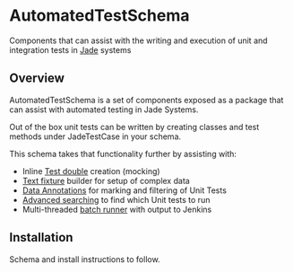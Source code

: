 # AutomatedTestSchema
Components that can assist with the writing and execution of unit and integration tests in [Jade](https://www.jadeworld.com) systems

## Overview
AutomatedTestSchema is a set of components exposed as a package that can assist with automated testing in Jade Systems.

Out of the box unit tests can be written by creating classes and test methods under JadeTestCase in your schema. 

This schema takes that functionality further by assisting with:
- Inline [Test double](https://github.com/jadelab/AutomatedTestSchema/wiki/Test-Doubles) creation (mocking)
- [Text fixture](https://github.com/jadelab/AutomatedTestSchema/wiki/Test-Fixtures) builder for setup of complex data
- [Data Annotations](https://github.com/jadelab/AutomatedTestSchema/wiki/Annotating-Tests) for marking and filtering of Unit Tests
- [Advanced searching](https://github.com/jadelab/AutomatedTestSchema/wiki/Test-Locator) to find which Unit tests to run
- Multi-threaded [batch runner](https://github.com/jadelab/AutomatedTestSchema/wiki/Batch-Runner) with output to Jenkins

## Installation
Schema and install instructions to follow.
